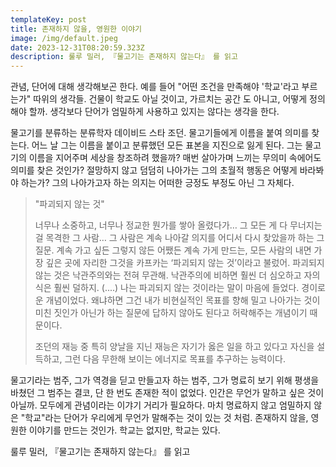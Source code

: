 ```yaml
---
templateKey: post
title: 존재하지 않을, 영원한 이야기
image: /img/default.jpeg
date: 2023-12-31T08:20:59.323Z
description: 룰루 밀러, 『물고기는 존재하지 않는다』 를 읽고
---
```

관념, 단어에 대해 생각해보곤 한다. 예를 들어 "어떤 조건을 만족해야 '학교'라고 부르는가" 따위의 생각들. 건물이 학교도 아닐 것이고, 가르치는 공간 도 아니고, 어떻게 정의해야 할까. 생각보다 단어가 엄밀하게 사용하고 있지는 않다는 생각을 한다. 

물고기를 분류하는 분류학자 데이비드 스타 조던. 물고기들에게 이름을 붙여 의미를 찾는다. 어느 날 그는 이름을 붙이고 분류했던 모든 표본을 지진으로 잃게 된다. 그는 물고기의 이름을 지어주며 세상을 창조하려 했을까? 매번 살아가며 느끼는 무의미 속에어도 의미를 찾은 것인가? 절망하지 않고 덤덤히 나아가는 그의 초월적 행동은 어떻게 바라봐야 하는가? 그의 나아가고자 하는 의지는 어떠한 긍정도 부정도 아닌 그 자체다.

> "파괴되지 않는 것"
>
> 너무나 소중하고, 너무나 정교한 뭔가를 쌓아 올렸다가… 그 모든 게 다 무너지는 걸 목격한 그 사람… 그 사람은 계속 나아갈 의지를 어디서 다시 찾았을까 하는 그 질문. 계속 가고 싶든 그렇지 않든 어쨌든 계속 가게 만드는, 모든 사람의 내면 가장 깊은 곳에 자리한 그것을 카프카는 ‘파괴되지 않는 것’이라고 불렀어. 파괴되지 않는 것은 낙관주의와는 전혀 무관해. 낙관주의에 비하면 훨씬 더 심오하고 자의식은 훨씬 덜하지.
> (....)
> 나는 파괴되지 않는 것이라는 말이 마음에 들었다. 경이로운 개념이었다. 왜냐하면 그건 내가 비현실적인 목표를 향해 밀고 나아가는 것이 미친 짓인가 아닌가 하는 질문에 답하지 않아도 된다고 허락해주는 개념이기 때문이다.
>
> 조던의 재능 중 특히 양날을 지닌 재능은 자기가 옳은 일을 하고 있다고 자신을 설득하고, 그런 다음 무한해 보이는 에너지로 목표를 추구하는 능력이다.

물고기라는 범주, 그가 역경을 딛고 만들고자 하는 범주, 그가 명료히 보기 위해 평생을 바쳤던 그 범주는 결코, 단 한 번도 존재한 적이 없었다. 인간은 무언가 말하고 싶은 것이 아닐까. 모두에게 관념이라는 이갸기 거리가 필요하다. 마치 명료하지 않고 엄밀하지 않은 "학교"라는 단어가 우리에게 무언가 말해주는 것이 있는 것 처럼. 존재하지 않을, 영원한 이야기를 만드는 것인가. 학교는 없지만, 학교는 있다.

룰루 밀러, 『물고기는 존재하지 않는다』 를 읽고